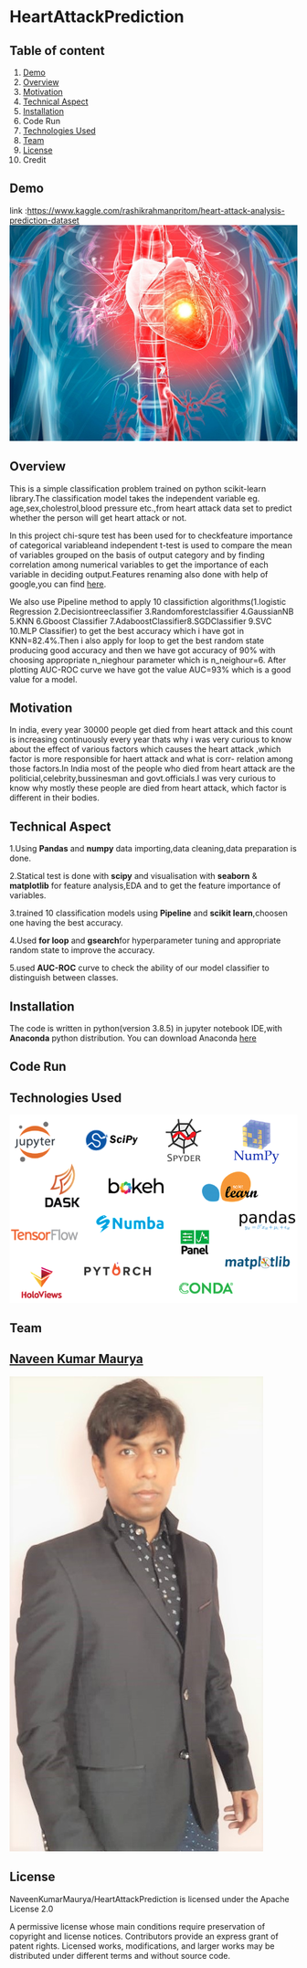 # HeartAttackPrediction
## Table of content
1. [Demo](https://github.com/NaveenKumarMaurya/HeartAttackPrediction/blob/main/README.md#demo)
2. [Overview](https://github.com/NaveenKumarMaurya/HeartAttackPrediction/blob/main/README.md#overview)
3. [Motivation](https://github.com/NaveenKumarMaurya/HeartAttackPrediction/blob/main/README.md#motivation)
4. [Technical Aspect](https://github.com/NaveenKumarMaurya/HeartAttackPrediction/blob/main/README.md#technical-aspect)
5. [Installation](https://github.com/NaveenKumarMaurya/HeartAttackPrediction/blob/main/README.md#installation)
6. Code Run
7. [Technologies Used](https://github.com/NaveenKumarMaurya/HeartAttackPrediction/blob/main/README.md#technologies-used)
8. [Team](https://github.com/NaveenKumarMaurya/HeartAttackPrediction/blob/main/README.md#team)
9. [License](LICENSE)
10. Credit


## Demo
link :https://www.kaggle.com/rashikrahmanpritom/heart-attack-analysis-prediction-dataset
![](https://github.com/NaveenKumarMaurya/HeartAttackPrediction/blob/main/heart-attack-silent.jpg)

## Overview
This is a simple classification problem trained on python scikit-learn library.The classification model takes 
the independent variable eg. age,sex,cholestrol,blood pressure etc.,from heart attack data set to predict 
whether the person will get heart attack or not.

In this project chi-squre test has been used for to checkfeature importance of categorical variableand independent t-test is used to compare the mean of variables
grouped on the basis of output category and by finding correlation among numerical variables to get the 
importance of each variable in deciding output.Features renaming also done with help of google,you can find [here](https://archive.ics.uci.edu/ml/datasets/Heart+Disease/).

We also use Pipeline method to apply 10 classifiction algorithms(1.logistic Regression 2.Decisiontreeclassifier 
3.Randomforestclassifier 4.GaussianNB 5.KNN 6.Gboost Classifier 7.AdaboostClassifier8.SGDClassifier 9.SVC 10.MLP Classifier)
to get the best accuracy which i have got in KNN=82.4%.Then i also apply for loop to get the best random
state producing good accuracy and then we have got accuracy of 90% with choosing appropriate n_nieghour parameter which is n_neighour=6.
After plotting AUC-ROC curve we have got the value AUC=93% which is a good value for a model.

## Motivation
In india, every year 30000 people get died from heart attack and this count is increasing continuously every year
thats why i was very curious to know about the effect of various factors which causes the  heart attack ,which factor is more responsible for haert attack and what is corr- relation among  those factors.In India most of the people who died from heart attack are the politicial,celebrity,bussinesman  and govt.officials.I was very curious to know why 
mostly these people are died from heart attack, which factor is different in their bodies.

## Technical Aspect
1.Using **Pandas** and **numpy** data importing,data cleaning,data preparation  is done.

2.Statical test  is done with **scipy** and visualisation with **seaborn** & **matplotlib** for feature  analysis,EDA and to get the feature importance of variables.

3.trained 10 classification models using **Pipeline** and **scikit learn**,choosen one having the best accuracy.

4.Used **for loop** and **gsearch**for hyperparameter tuning and appropriate random state to improve the  accuracy.

5.used **AUC-ROC** curve to check the ability of our model classifier to distinguish between classes.

## Installation
The code is written in python(version 3.8.5) in jupyter notebook IDE,with **Anaconda**  python distribution. You can download Anaconda [here](https://www.anaconda.com/products/individual)

## Code Run


## Technologies Used
![](https://github.com/NaveenKumarMaurya/HeartAttackPrediction/blob/main/technology%20used.png)

## Team
## [Naveen Kumar Maurya](https://navinmaurya23.wixsite.com/naveenkumarmaurya)
![](https://github.com/NaveenKumarMaurya/HeartAttackPrediction/blob/main/WhatsApp%20Image%202021-05-13%20at%2011.53.55%20AM.jpeg)


## License
NaveenKumarMaurya/HeartAttackPrediction is licensed under the Apache License 2.0

A permissive license whose main conditions require preservation of copyright and license notices. Contributors provide an express grant of patent rights. Licensed works, modifications, and larger works may be distributed under different terms and without source code.
